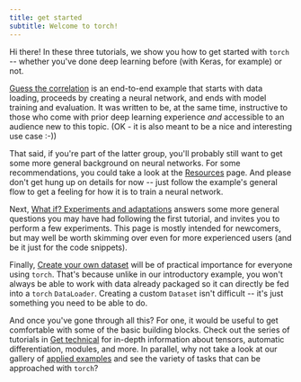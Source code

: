 ```yaml
---
title: get started
subtitle: Welcome to torch!
---
```


Hi there! In these three tutorials, we show you how to get started with `torch` -- whether you've done deep learning before (with Keras, for example) or not.

[Guess the correlation](/start/guess_the_correlation/) is an end-to-end example that starts with data loading, proceeds by creating a neural network, and ends with model training and evaluation. It was written to be, at the same time, instructive to those who come with prior deep learning experience *and* accessible to an audience new to this topic. (OK - it is also meant to be a nice and interesting use case :-))

That said, if you're part of the latter group, you'll probably still want to get some more general background on neural networks. For some recommendations, you could take a look at the [Resources](/resources) page. And please don't get hung up on details for now -- just follow the example's general flow to get a feeling for how it is to train a neural network.

Next, [What if? Experiments and adaptations](/start/what_if) answers some more general questions you may have had following the first tutorial, and invites you to perform a few experiments. This page is mostly intended for newcomers, but may well be worth skimming over even for more experienced users (and be it just for the code snippets).

Finally, [Create your own dataset](custom_dataset) will be of practical importance for everyone using `torch`. That's because unlike in our introductory example, you won't always be able to work with data already packaged so it can directly be fed into a `torch` `DataLoader`. Creating a custom `Dataset` isn't difficult -- it's just something you need to be able to do.

And once you've gone through all this? For one, it would be useful to get comfortable with some of the basic building blocks. Check out the series of tutorials in [Get technical](/technical/) for in-depth information about tensors, automatic differentiation, modules, and more. In parallel, why not take a look at our gallery of [applied examples](/use_torch) and see the variety of tasks that can be approached with `torch`?
